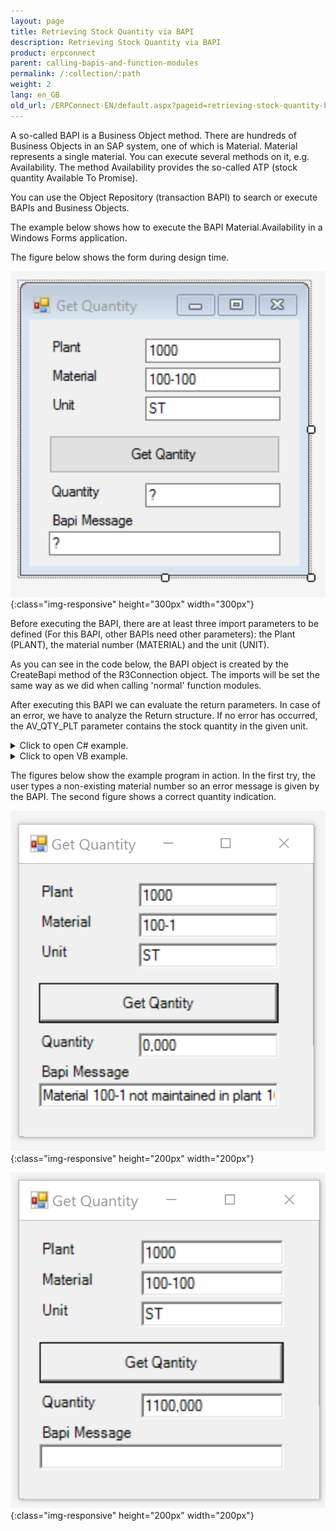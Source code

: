 ```yaml
---
layout: page
title: Retrieving Stock Quantity via BAPI
description: Retrieving Stock Quantity via BAPI
product: erpconnect
parent: calling-bapis-and-function-modules
permalink: /:collection/:path
weight: 2
lang: en_GB
old_url: /ERPConnect-EN/default.aspx?pageid=retrieving-stock-quantity-by-calling-a-bapi
---
```


A so-called BAPI is a Business Object method. There are hundreds of Business Objects in an SAP system, one of which is Material. 
Material represents a single material. You can execute several methods on it, e.g. Availability. The method Availability provides the so-called ATP (stock quantity Available To Promise). 

You can use the Object Repository (transaction BAPI) to search or execute BAPIs and Business Objects.

The example below shows how to execute the BAPI Material.Availability in a Windows Forms application. 

The figure below shows the form during design time. 

![bapi-stock](/img/content/calling-client-bapi-stock-001_n.png){:class="img-responsive" height="300px" width="300px"}    

Before executing the BAPI, there are at least three import parameters to be defined (For this BAPI, other BAPIs need other parameters): the Plant (PLANT), the material number (MATERIAL) and the unit (UNIT). 

As you can see in the code below, the BAPI object is created by the CreateBapi method of the R3Connection object. The imports will be set the same way as we did when calling 'normal' function modules.

After executing this BAPI we can evaluate the return parameters. In case of an error, we have to analyze the Return structure. If no error has occurred, the AV_QTY_PLT parameter contains the stock quantity in the given unit.


<details>
<summary>Click to open C# example.</summary>
{% highlight csharp %}
private void GetQuantity_Click(object sender, System.EventArgs e)
        {
            try
            {
                       R3Connection r3Connection1 = new R3Connection("hamlet", 11, "theobald", "pw", "EN", "800");
                   r3Connection1.Open(false);
                // Create a Bapi object, fill parameters and execute
                BusinessObjectMethod f =
                    r3Connection1.CreateBapi("Material","Availability");
                f.Exports["PLANT"].ParamValue = textBox1.Text;
                f.Exports["MATERIAL"].ParamValue = textBox2.Text;
                f.Exports["UNIT"].ParamValue = textBox3.Text;
                f.Execute();
   
                // Read the import structure RETURN to provide possible Messages
                RFCStructure BapiRet = f.Imports["RETURN"].ToStructure();
                textBox5.Text = BapiRet["MESSAGE"].ToString();
   
                // Fill textbox with stock quantity
                textBox4.Text = f.Imports["AV_QTY_PLT"].ToString();
            }
            catch (ERPException e1)
            { MessageBox.Show(e1.Message); }
        }
{% endhighlight %}
</details>


<details>
<summary>Click to open VB example.</summary>
{% highlight visualbasic %}
Private Sub GetQuan_Click(ByVal sender As System.Object, ByVal e As System.EventArgs) Handles GetQuan.Click
        Try
            Dim con As New R3Connection("host", 11, "user", "pw", "EN", "800")  
              r3Connection1.Open(False)
            ' Create a Bapi object, fill parameters and execute
            Dim f As BusinessObjectMethod = _
                     r3Connection1.CreateBapi("Material", "Availability")
            f.Exports("PLANT").ParamValue = textBox1.Text
            f.Exports("MATERIAL").ParamValue = textBox2.Text
            f.Exports("UNIT").ParamValue = textBox3.Text
            f.Execute()
   
            ' Read the import structure RETURN to provide possible Messages
            Dim BapiRet As RFCStructure = f.Imports("RETURN").ToStructure()
            textBox5.Text = BapiRet("MESSAGE").ToString()
   
            ' Fill textbox with stock quantity
            textBox4.Text = f.Imports("AV_QTY_PLT").ToString()
        Catch e1 As ERPException
            MessageBox.Show(e1.Message)
        End Try
    End Sub
{% endhighlight %}
</details>  

The figures below show the example program in action. In the first try, the user types a non-existing material number so an error message is given by the BAPI. The second figure shows a correct quantity indication.


![bapi-stock02](/img/content/calling-client-bapi-stock-002_n.png){:class="img-responsive" height="200px" width="200px"}  

![bapi-stock03](/img/content/calling-client-bapi-stock-003_n.png){:class="img-responsive" height="200px" width="200px"}  
  
